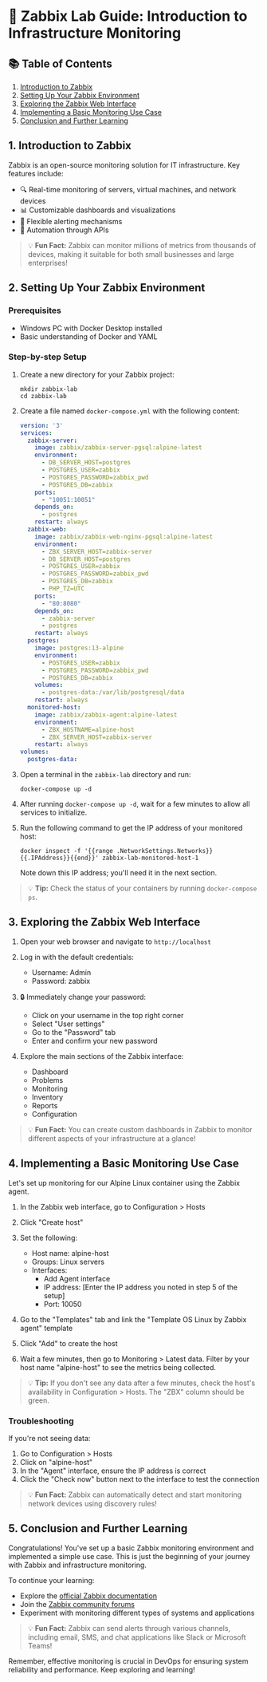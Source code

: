 # 🚀 Zabbix Lab Guide: Introduction to Infrastructure Monitoring

## 📚 Table of Contents

1. [Introduction to Zabbix](#introduction-to-zabbix)
2. [Setting Up Your Zabbix Environment](#setting-up-your-zabbix-environment)
3. [Exploring the Zabbix Web Interface](#exploring-the-zabbix-web-interface)
4. [Implementing a Basic Monitoring Use Case](#implementing-a-basic-monitoring-use-case)
5. [Conclusion and Further Learning](#conclusion-and-further-learning)

## 1. Introduction to Zabbix

Zabbix is an open-source monitoring solution for IT infrastructure. Key features include:

- 🔍 Real-time monitoring of servers, virtual machines, and network devices
- 📊 Customizable dashboards and visualizations
- 🚨 Flexible alerting mechanisms
- 🤖 Automation through APIs

> 💡 **Fun Fact:** Zabbix can monitor millions of metrics from thousands of devices, making it suitable for both small businesses and large enterprises!

## 2. Setting Up Your Zabbix Environment

### Prerequisites

- Windows PC with Docker Desktop installed
- Basic understanding of Docker and YAML

### Step-by-step Setup

1. Create a new directory for your Zabbix project:
   ```
   mkdir zabbix-lab
   cd zabbix-lab
   ```

2. Create a file named `docker-compose.yml` with the following content:

   ```yaml
   version: '3'
   services:
     zabbix-server:
       image: zabbix/zabbix-server-pgsql:alpine-latest
       environment:
         - DB_SERVER_HOST=postgres
         - POSTGRES_USER=zabbix
         - POSTGRES_PASSWORD=zabbix_pwd
         - POSTGRES_DB=zabbix
       ports:
         - "10051:10051"
       depends_on:
         - postgres
       restart: always
     zabbix-web:
       image: zabbix/zabbix-web-nginx-pgsql:alpine-latest
       environment:
         - ZBX_SERVER_HOST=zabbix-server
         - DB_SERVER_HOST=postgres
         - POSTGRES_USER=zabbix
         - POSTGRES_PASSWORD=zabbix_pwd
         - POSTGRES_DB=zabbix
         - PHP_TZ=UTC
       ports:
         - "80:8080"
       depends_on:
         - zabbix-server
         - postgres
       restart: always
     postgres:
       image: postgres:13-alpine
       environment:
         - POSTGRES_USER=zabbix
         - POSTGRES_PASSWORD=zabbix_pwd
         - POSTGRES_DB=zabbix
       volumes:
         - postgres-data:/var/lib/postgresql/data
       restart: always
     monitored-host:
       image: zabbix/zabbix-agent:alpine-latest
       environment:
         - ZBX_HOSTNAME=alpine-host
         - ZBX_SERVER_HOST=zabbix-server
       restart: always
   volumes:
     postgres-data:
   ```

3. Open a terminal in the `zabbix-lab` directory and run:
   ```
   docker-compose up -d
   ```

4. After running `docker-compose up -d`, wait for a few minutes to allow all services to initialize.

5. Run the following command to get the IP address of your monitored host:
   ```
   docker inspect -f '{{range .NetworkSettings.Networks}}{{.IPAddress}}{{end}}' zabbix-lab-monitored-host-1
   ```
   Note down this IP address; you'll need it in the next section.

> 💡 **Tip:** Check the status of your containers by running `docker-compose ps`.

## 3. Exploring the Zabbix Web Interface

1. Open your web browser and navigate to `http://localhost`

2. Log in with the default credentials:
   - Username: Admin
   - Password: zabbix

3. 🔒 Immediately change your password:
   - Click on your username in the top right corner
   - Select "User settings"
   - Go to the "Password" tab
   - Enter and confirm your new password

4. Explore the main sections of the Zabbix interface:
   - Dashboard
   - Problems
   - Monitoring
   - Inventory
   - Reports
   - Configuration

> 💡 **Fun Fact:** You can create custom dashboards in Zabbix to monitor different aspects of your infrastructure at a glance!

## 4. Implementing a Basic Monitoring Use Case

Let's set up monitoring for our Alpine Linux container using the Zabbix agent.

1. In the Zabbix web interface, go to Configuration > Hosts

2. Click "Create host"

3. Set the following:
   - Host name: alpine-host
   - Groups: Linux servers
   - Interfaces: 
     - Add Agent interface
     - IP address: [Enter the IP address you noted in step 5 of the setup]
     - Port: 10050

4. Go to the "Templates" tab and link the "Template OS Linux by Zabbix agent" template

5. Click "Add" to create the host

6. Wait a few minutes, then go to Monitoring > Latest data. Filter by your host name "alpine-host" to see the metrics being collected.

> 💡 **Tip:** If you don't see any data after a few minutes, check the host's availability in Configuration > Hosts. The "ZBX" column should be green.

### Troubleshooting

If you're not seeing data:

1. Go to Configuration > Hosts
2. Click on "alpine-host"
3. In the "Agent" interface, ensure the IP address is correct
4. Click the "Check now" button next to the interface to test the connection

> 💡 **Fun Fact:** Zabbix can automatically detect and start monitoring network devices using discovery rules!

## 5. Conclusion and Further Learning

Congratulations! You've set up a basic Zabbix monitoring environment and implemented a simple use case. This is just the beginning of your journey with Zabbix and infrastructure monitoring.

To continue your learning:
- Explore the [official Zabbix documentation](https://www.zabbix.com/documentation/current/)
- Join the [Zabbix community forums](https://www.zabbix.com/forum/)
- Experiment with monitoring different types of systems and applications

> 💡 **Fun Fact:** Zabbix can send alerts through various channels, including email, SMS, and chat applications like Slack or Microsoft Teams!

Remember, effective monitoring is crucial in DevOps for ensuring system reliability and performance. Keep exploring and learning!

